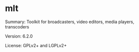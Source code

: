 #           mlt
 
Summary:        Toolkit for broadcasters, video editors, media players, transcoders
 
Version:        6.2.0
 
License: 	GPLv2+ and LGPLv2+
 
